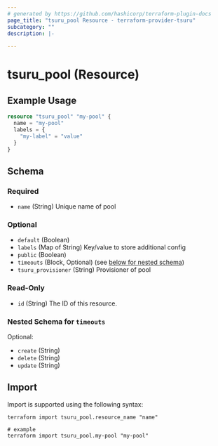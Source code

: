 ```yaml
---
# generated by https://github.com/hashicorp/terraform-plugin-docs
page_title: "tsuru_pool Resource - terraform-provider-tsuru"
subcategory: ""
description: |-
  
---
```


# tsuru_pool (Resource)



## Example Usage

```terraform
resource "tsuru_pool" "my-pool" {
  name = "my-pool"
  labels = {
    "my-label" = "value"
  }
}
```

<!-- schema generated by tfplugindocs -->
## Schema

### Required

- `name` (String) Unique name of pool

### Optional

- `default` (Boolean)
- `labels` (Map of String) Key/value to store additional config
- `public` (Boolean)
- `timeouts` (Block, Optional) (see [below for nested schema](#nestedblock--timeouts))
- `tsuru_provisioner` (String) Provisioner of pool

### Read-Only

- `id` (String) The ID of this resource.

<a id="nestedblock--timeouts"></a>
### Nested Schema for `timeouts`

Optional:

- `create` (String)
- `delete` (String)
- `update` (String)

## Import

Import is supported using the following syntax:

```shell
terraform import tsuru_pool.resource_name "name"

# example
terraform import tsuru_pool.my-pool "my-pool"
```
